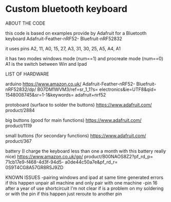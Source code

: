 # Custom bluetooth keyboard

ABOUT THE CODE

this code is based on examples provide by Adafruit for a Bluetooth keyboard 
Adafruit-Feather-nRF52- Bluefruit-nRF52832

it uses pins
A2, 11, A0, 15, 27, A3, 31, 30, 25, A5, A4, A1

it has two modes windows mode (num==1) and procreate mode (num==0)
A1 is the switch between Win and Ipad


LIST OF HARDWARE

arduino 
https://www.amazon.co.uk/ Adafruit-Feather-nRF52- Bluefruit-nRF52832/dp/ B07DM1WVM3/ref=sr_1_1?s= electronics&ie=UTF8&qid= 1548008745&sr=1-1&keywords= adafruit+nrf52

protoboard (surface to solder the buttons)
https://www.adafruit.com/ product/2884

big buttons (good for main functions)
https://www.adafruit.com/ product/1119

small buttons (for secondary functions)
https://www.adafruit.com/ product/367

battery (I charge the keyboard less than one a month with this battery really nice)
https://www.amazon.co.uk/gp/ product/B00NAOS8Z2?pf_rd_p= 71cb17e9-f468-4d3f-94d5- a0de44c50a7e&pf_rd_r= 0S9T4CG8A57GR8RSJ9ZD


KNOWN ISSUES
-pairing windows and ipad at same time generated errors if this happen unpair all machine and only pair with one machine
-pin 16 after a year of use shortcircuit I'm not clear if is a problem on my soldering or with the pin if this happen just reroute to another pin

